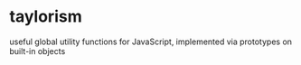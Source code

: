 # taylorism
useful global utility functions for JavaScript, implemented via prototypes on built-in objects
